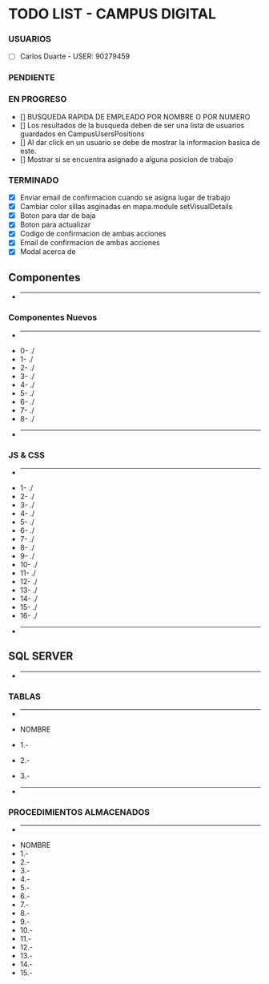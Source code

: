 # TODO LIST - CAMPUS DIGITAL

### USUARIOS
- [ ] Carlos Duarte - USER: 90279459

### PENDIENTE


### EN PROGRESO
- [] BUSQUEDA RAPIDA DE EMPLEADO POR NOMBRE O POR NUMERO
- [] Los resultados de la busqueda deben de ser una lista de usuarios guardados en CampusUsersPositions
- [] Al dar click en un usuario se debe de mostrar la informacion basica de este.
- [] Mostrar si se encuentra asignado a alguna posicion de trabajo


### TERMINADO

- [x] Enviar email de confirmacion cuando se asigna lugar de trabajo
- [x] Cambiar color sillas asginadas en mapa.module setVisualDetails
- [x] Boton para dar de baja
- [x] Boton para actualizar
- [x] Codigo de confirmacion de ambas acciones
- [x] Email de confirmacion de ambas acciones
- [X] Modal acerca de

## Componentes

- _____________________________________________________
### Componentes Nuevos
- _____________________________________________________
- 0- ./
- 1- ./
- 2- ./
- 3- ./
- 4- ./
- 5- ./
- 6- ./
- 7- ./
- 8- ./
- _____________________________________________________
### JS & CSS
- _____________________________________________________
- 1- ./
- 2- ./
- 3- ./
- 4- ./
- 5- ./
- 6- ./
- 7- ./
- 8- ./
- 9- ./
- 10- ./
- 11- ./
- 12- ./
- 13- ./
- 14- ./
- 15- ./
- 16- ./
- _____________________________________________________

## SQL SERVER
- _____________________________________________________
### TABLAS
- _____________________________________________________
- NOMBRE                                                       
- 1.-                                 
- 2.-                               
- 3.-                                   

- _____________________________________________________
### PROCEDIMIENTOS ALMACENADOS
- _____________________________________________________
- NOMBRE                                                      
- 1.- 
- 2.- 
- 3.- 
- 4.- 
- 5.- 
- 6.- 
- 7.-                           
- 8.-                                 
- 9.- 
- 10.- 
- 11.- 
- 12.- 
- 13.- 
- 14.- 
- 15.-                    
